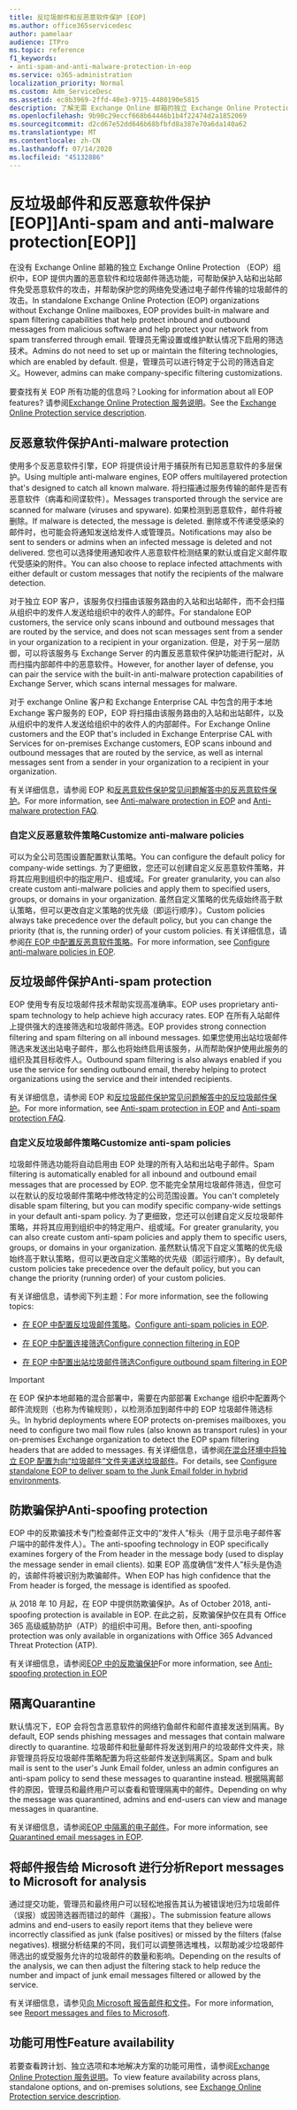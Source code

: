```yaml
---
title: 反垃圾邮件和反恶意软件保护 [EOP]
ms.author: office365servicedesc
author: pamelaar
audience: ITPro
ms.topic: reference
f1_keywords:
- anti-spam-and-anti-malware-protection-in-eop
ms.service: o365-administration
localization_priority: Normal
ms.custom: Adm_ServiceDesc
ms.assetid: ec8b3969-2ffd-40e3-9715-4480190e5815
description: 了解无需 Exchange Online 邮箱的独立 Exchange Online Protection （EOP）组织中提供的反垃圾邮件和反恶意软件保护功能。
ms.openlocfilehash: 9b90c29eccf668b64446b1b4f22474d2a1852069
ms.sourcegitcommit: d2cd67e52dd646b68bfbfd8a387e70a6da140a62
ms.translationtype: MT
ms.contentlocale: zh-CN
ms.lasthandoff: 07/14/2020
ms.locfileid: "45132886"
---
```

# <a name="anti-spam-and-anti-malware-protectioneop"></a><span data-ttu-id="d884f-103">反垃圾邮件和反恶意软件保护 [EOP]]</span><span class="sxs-lookup"><span data-stu-id="d884f-103">Anti-spam and anti-malware protection[EOP]]</span></span>

<span data-ttu-id="d884f-104">在没有 Exchange Online 邮箱的独立 Exchange Online Protection （EOP）组织中，EOP 提供内置的恶意软件和垃圾邮件筛选功能，可帮助保护入站和出站邮件免受恶意软件的攻击，并帮助保护您的网络免受通过电子邮件传输的垃圾邮件的攻击。</span><span class="sxs-lookup"><span data-stu-id="d884f-104">In standalone Exchange Online Protection (EOP) organizations without Exchange Online mailboxes, EOP provides built-in malware and spam filtering capabilities that help protect inbound and outbound messages from malicious software and help protect your network from spam transferred through email.</span></span> <span data-ttu-id="d884f-105">管理员无需设置或维护默认情况下启用的筛选技术。</span><span class="sxs-lookup"><span data-stu-id="d884f-105">Admins do not need to set up or maintain the filtering technologies, which are enabled by default.</span></span> <span data-ttu-id="d884f-106">但是，管理员可以进行特定于公司的筛选自定义。</span><span class="sxs-lookup"><span data-stu-id="d884f-106">However, admins can make company-specific filtering customizations.</span></span>

<span data-ttu-id="d884f-107">要查找有关 EOP 所有功能的信息吗？</span><span class="sxs-lookup"><span data-stu-id="d884f-107">Looking for information about all EOP features?</span></span> <span data-ttu-id="d884f-108">请参阅[Exchange Online Protection 服务说明](exchange-online-protection-service-description.md)。</span><span class="sxs-lookup"><span data-stu-id="d884f-108">See the [Exchange Online Protection service description](exchange-online-protection-service-description.md).</span></span>

## <a name="anti-malware-protection"></a><span data-ttu-id="d884f-109">反恶意软件保护</span><span class="sxs-lookup"><span data-stu-id="d884f-109">Anti-malware protection</span></span>

<span data-ttu-id="d884f-110">使用多个反恶意软件引擎，EOP 将提供设计用于捕获所有已知恶意软件的多层保护。</span><span class="sxs-lookup"><span data-stu-id="d884f-110">Using multiple anti-malware engines, EOP offers multilayered protection that's designed to catch all known malware.</span></span> <span data-ttu-id="d884f-111">将扫描通过服务传输的邮件是否有恶意软件（病毒和间谍软件）。</span><span class="sxs-lookup"><span data-stu-id="d884f-111">Messages transported through the service are scanned for malware (viruses and spyware).</span></span> <span data-ttu-id="d884f-112">如果检测到恶意软件，邮件将被删除。</span><span class="sxs-lookup"><span data-stu-id="d884f-112">If malware is detected, the message is deleted.</span></span> <span data-ttu-id="d884f-113">删除或不传递受感染的邮件时，也可能会将通知发送给发件人或管理员。</span><span class="sxs-lookup"><span data-stu-id="d884f-113">Notifications may also be sent to senders or admins when an infected message is deleted and not delivered.</span></span> <span data-ttu-id="d884f-114">您也可以选择使用通知收件人恶意软件检测结果的默认或自定义邮件取代受感染的附件。</span><span class="sxs-lookup"><span data-stu-id="d884f-114">You can also choose to replace infected attachments with either default or custom messages that notify the recipients of the malware detection.</span></span>

<span data-ttu-id="d884f-115">对于独立 EOP 客户，该服务仅扫描由该服务路由的入站和出站邮件，而不会扫描从组织中的发件人发送给组织中的收件人的邮件。</span><span class="sxs-lookup"><span data-stu-id="d884f-115">For standalone EOP customers, the service only scans inbound and outbound messages that are routed by the service, and does not scan messages sent from a sender in your organization to a recipient in your organization.</span></span> <span data-ttu-id="d884f-116">但是，对于另一层防御，可以将该服务与 Exchange Server 的内置反恶意软件保护功能进行配对，从而扫描内部邮件中的恶意软件。</span><span class="sxs-lookup"><span data-stu-id="d884f-116">However, for another layer of defense, you can pair the service with the built-in anti-malware protection capabilities of Exchange Server, which scans internal messages for malware.</span></span>

<span data-ttu-id="d884f-117">对于 exchange Online 客户和 Exchange Enterprise CAL 中包含的用于本地 Exchange 客户服务的 EOP，EOP 将扫描由该服务路由的入站和出站邮件，以及从组织中的发件人发送给组织中的收件人的内部邮件。</span><span class="sxs-lookup"><span data-stu-id="d884f-117">For Exchange Online customers and the EOP that's included in Exchange Enterprise CAL with Services for on-premises Exchange customers, EOP scans inbound and outbound messages that are routed by the service, as well as internal messages sent from a sender in your organization to a recipient in your organization.</span></span>

<span data-ttu-id="d884f-118">有关详细信息，请参阅 EOP 和[反恶意软件保护常见问题解答](https://docs.microsoft.com/microsoft-365/security/office-365-security/anti-malware-protection-faq-eop)[中的反恶意软件保护](https://docs.microsoft.com/microsoft-365/security/office-365-security/anti-malware-protection)。</span><span class="sxs-lookup"><span data-stu-id="d884f-118">For more information, see [Anti-malware protection in EOP](https://docs.microsoft.com/microsoft-365/security/office-365-security/anti-malware-protection) and [Anti-malware protection FAQ](https://docs.microsoft.com/microsoft-365/security/office-365-security/anti-malware-protection-faq-eop).</span></span>

### <a name="customize-anti-malware-policies"></a><span data-ttu-id="d884f-119">自定义反恶意软件策略</span><span class="sxs-lookup"><span data-stu-id="d884f-119">Customize anti-malware policies</span></span>

<span data-ttu-id="d884f-120">可以为全公司范围设置配置默认策略。</span><span class="sxs-lookup"><span data-stu-id="d884f-120">You can configure the default policy for company-wide settings.</span></span> <span data-ttu-id="d884f-121">为了更细致，您还可以创建自定义反恶意软件策略，并将其应用到组织中的指定用户、组或域。</span><span class="sxs-lookup"><span data-stu-id="d884f-121">For greater granularity, you can also create custom anti-malware policies and apply them to specified users, groups, or domains in your organization.</span></span> <span data-ttu-id="d884f-122">虽然自定义策略的优先级始终高于默认策略，但可以更改自定义策略的优先级（即运行顺序）。</span><span class="sxs-lookup"><span data-stu-id="d884f-122">Custom policies always take precedence over the default policy, but you can change the priority (that is, the running order) of your custom policies.</span></span> <span data-ttu-id="d884f-123">有关详细信息，请参阅[在 EOP 中配置反恶意软件策略](https://docs.microsoft.com/microsoft-365/security/office-365-security/configure-anti-malware-policies)。</span><span class="sxs-lookup"><span data-stu-id="d884f-123">For more information, see [Configure anti-malware policies in EOP](https://docs.microsoft.com/microsoft-365/security/office-365-security/configure-anti-malware-policies).</span></span>

## <a name="anti-spam-protection"></a><span data-ttu-id="d884f-124">反垃圾邮件保护</span><span class="sxs-lookup"><span data-stu-id="d884f-124">Anti-spam protection</span></span>

<span data-ttu-id="d884f-125">EOP 使用专有反垃圾邮件技术帮助实现高准确率。</span><span class="sxs-lookup"><span data-stu-id="d884f-125">EOP uses proprietary anti-spam technology to help achieve high accuracy rates.</span></span> <span data-ttu-id="d884f-126">EOP 在所有入站邮件上提供强大的连接筛选和垃圾邮件筛选。</span><span class="sxs-lookup"><span data-stu-id="d884f-126">EOP provides strong connection filtering and spam filtering on all inbound messages.</span></span> <span data-ttu-id="d884f-127">如果您使用出站垃圾邮件筛选来发送出站电子邮件，那么也将始终启用该服务，从而帮助保护使用此服务的组织及其目标收件人。</span><span class="sxs-lookup"><span data-stu-id="d884f-127">Outbound spam filtering is also always enabled if you use the service for sending outbound email, thereby helping to protect organizations using the service and their intended recipients.</span></span>

<span data-ttu-id="d884f-128">有关详细信息，请参阅 EOP 和[反垃圾邮件保护常见问题解答](https://docs.microsoft.com/microsoft-365/security/office-365-security/anti-spam-protection-faq)[中的反垃圾邮件保护](https://docs.microsoft.com/microsoft-365/security/office-365-security/anti-spam-protection)。</span><span class="sxs-lookup"><span data-stu-id="d884f-128">For more information, see [Anti-spam protection in EOP](https://docs.microsoft.com/microsoft-365/security/office-365-security/anti-spam-protection) and [Anti-spam protection FAQ](https://docs.microsoft.com/microsoft-365/security/office-365-security/anti-spam-protection-faq).</span></span>

### <a name="customize-anti-spam-policies"></a><span data-ttu-id="d884f-129">自定义反垃圾邮件策略</span><span class="sxs-lookup"><span data-stu-id="d884f-129">Customize anti-spam policies</span></span>

<span data-ttu-id="d884f-130">垃圾邮件筛选功能将自动启用由 EOP 处理的所有入站和出站电子邮件。</span><span class="sxs-lookup"><span data-stu-id="d884f-130">Spam filtering is automatically enabled for all inbound and outbound email messages that are processed by EOP.</span></span> <span data-ttu-id="d884f-131">您不能完全禁用垃圾邮件筛选，但您可以在默认的反垃圾邮件策略中修改特定的公司范围设置。</span><span class="sxs-lookup"><span data-stu-id="d884f-131">You can't completely disable spam filtering, but you can modify specific company-wide settings in your default anti-spam policy.</span></span> <span data-ttu-id="d884f-132">为了更细致，您还可以创建自定义反垃圾邮件策略，并将其应用到组织中的特定用户、组或域。</span><span class="sxs-lookup"><span data-stu-id="d884f-132">For greater granularity, you can also create custom anti-spam policies and apply them to specific users, groups, or domains in your organization.</span></span> <span data-ttu-id="d884f-133">虽然默认情况下自定义策略的优先级始终高于默认策略，但可以更改自定义策略的优先级（即运行顺序）。</span><span class="sxs-lookup"><span data-stu-id="d884f-133">By default, custom policies take precedence over the default policy, but you can change the priority (running order) of your custom policies.</span></span>

<span data-ttu-id="d884f-134">有关详细信息，请参阅下列主题：</span><span class="sxs-lookup"><span data-stu-id="d884f-134">For more information, see the following topics:</span></span>

- <span data-ttu-id="d884f-135">[在 EOP 中配置反垃圾邮件策略](https://docs.microsoft.com/microsoft-365/security/office-365-security/configure-your-spam-filter-policies)。</span><span class="sxs-lookup"><span data-stu-id="d884f-135">[Configure anti-spam policies in EOP](https://docs.microsoft.com/microsoft-365/security/office-365-security/configure-your-spam-filter-policies).</span></span>

- [<span data-ttu-id="d884f-136">在 EOP 中配置连接筛选</span><span class="sxs-lookup"><span data-stu-id="d884f-136">Configure connection filtering in EOP</span></span>](https://docs.microsoft.com/microsoft-365/security/office-365-security/configure-the-connection-filter-policy)

- [<span data-ttu-id="d884f-137">在 EOP 中配置出站垃圾邮件筛选</span><span class="sxs-lookup"><span data-stu-id="d884f-137">Configure outbound spam filtering in EOP</span></span>](https://docs.microsoft.com/microsoft-365/security/office-365-security/configure-the-outbound-spam-policy)

> [!IMPORTANT]
> <span data-ttu-id="d884f-138">在 EOP 保护本地邮箱的混合部署中，需要在内部部署 Exchange 组织中配置两个邮件流规则（也称为传输规则），以检测添加到邮件中的 EOP 垃圾邮件筛选标头。</span><span class="sxs-lookup"><span data-stu-id="d884f-138">In hybrid deployments where EOP protects on-premises mailboxes, you need to configure two mail flow rules (also known as transport rules) in your on-premises Exchange organization to detect the EOP spam filtering headers that are added to messages.</span></span> <span data-ttu-id="d884f-139">有关详细信息，请参阅[在混合环境中将独立 EOP 配置为向“垃圾邮件”文件夹递送垃圾邮件](https://docs.microsoft.com/microsoft-365/security/office-365-security/ensure-that-spam-is-routed-to-each-user-s-junk-email-folder)。</span><span class="sxs-lookup"><span data-stu-id="d884f-139">For details, see [Configure standalone EOP to deliver spam to the Junk Email folder in hybrid environments](https://docs.microsoft.com/microsoft-365/security/office-365-security/ensure-that-spam-is-routed-to-each-user-s-junk-email-folder).</span></span>

## <a name="anti-spoofing-protection"></a><span data-ttu-id="d884f-140">防欺骗保护</span><span class="sxs-lookup"><span data-stu-id="d884f-140">Anti-spoofing protection</span></span>

<span data-ttu-id="d884f-141">EOP 中的反欺骗技术专门检查邮件正文中的“发件人”标头（用于显示电子邮件客户端中的邮件发件人）。</span><span class="sxs-lookup"><span data-stu-id="d884f-141">The anti-spoofing technology in EOP specifically examines forgery of the From header in the message body (used to display the message sender in email clients).</span></span> <span data-ttu-id="d884f-142">如果 EOP 高度确信“发件人”标头是伪造的，该邮件将被识别为欺骗邮件。</span><span class="sxs-lookup"><span data-stu-id="d884f-142">When EOP has high confidence that the From header is forged, the message is identified as spoofed.</span></span>

<span data-ttu-id="d884f-143">从 2018 年 10 月起，在 EOP 中提供防欺骗保护。</span><span class="sxs-lookup"><span data-stu-id="d884f-143">As of October 2018, anti-spoofing protection is available in EOP.</span></span> <span data-ttu-id="d884f-144">在此之前，反欺骗保护仅在具有 Office 365 高级威胁防护（ATP）的组织中可用。</span><span class="sxs-lookup"><span data-stu-id="d884f-144">Before then, anti-spoofing protection was only available in organizations with Office 365 Advanced Threat Protection (ATP).</span></span>

<span data-ttu-id="d884f-145">有关详细信息，请参阅[EOP 中的反欺骗保护](https://docs.microsoft.com/microsoft-365/security/office-365-security/anti-spoofing-protection)</span><span class="sxs-lookup"><span data-stu-id="d884f-145">For more information, see [Anti-spoofing protection in EOP](https://docs.microsoft.com/microsoft-365/security/office-365-security/anti-spoofing-protection)</span></span>

## <a name="quarantine"></a><span data-ttu-id="d884f-146">隔离</span><span class="sxs-lookup"><span data-stu-id="d884f-146">Quarantine</span></span>

<span data-ttu-id="d884f-147">默认情况下，EOP 会将包含恶意软件的网络钓鱼邮件和邮件直接发送到隔离。</span><span class="sxs-lookup"><span data-stu-id="d884f-147">By default, EOP sends phishing messages and messages that contain malware directly to quarantine.</span></span> <span data-ttu-id="d884f-148">垃圾邮件和批量邮件将发送到用户的垃圾邮件文件夹，除非管理员将反垃圾邮件策略配置为将这些邮件发送到隔离区。</span><span class="sxs-lookup"><span data-stu-id="d884f-148">Spam and bulk mail is sent to the user's Junk Email folder, unless an admin configures an anti-spam policy to send these messages to quarantine instead.</span></span> <span data-ttu-id="d884f-149">根据隔离邮件的原因，管理员和最终用户可以查看和管理隔离中的邮件。</span><span class="sxs-lookup"><span data-stu-id="d884f-149">Depending on why the message was quarantined, admins and end-users can view and manage messages in quarantine.</span></span>

<span data-ttu-id="d884f-150">有关详细信息，请参阅[EOP 中隔离的电子邮件](https://docs.microsoft.com/microsoft-365/security/office-365-security/quarantine-email-messages)。</span><span class="sxs-lookup"><span data-stu-id="d884f-150">For more information, see [Quarantined email messages in EOP](https://docs.microsoft.com/microsoft-365/security/office-365-security/quarantine-email-messages).</span></span>

## <a name="report-messages-to-microsoft-for-analysis"></a><span data-ttu-id="d884f-151">将邮件报告给 Microsoft 进行分析</span><span class="sxs-lookup"><span data-stu-id="d884f-151">Report messages to Microsoft for analysis</span></span>

<span data-ttu-id="d884f-152">通过提交功能，管理员和最终用户可以轻松地报告其认为被错误地归为垃圾邮件（误报）或因筛选器而错过的邮件（漏报）。</span><span class="sxs-lookup"><span data-stu-id="d884f-152">The submission feature allows admins and end-users to easily report items that they believe were incorrectly classified as junk (false positives) or missed by the filters (false negatives).</span></span> <span data-ttu-id="d884f-153">根据分析结果的不同，我们可以调整筛选堆栈，以帮助减少垃圾邮件筛选出的或受服务允许的垃圾邮件的数量和影响。</span><span class="sxs-lookup"><span data-stu-id="d884f-153">Depending on the results of the analysis, we can then adjust the filtering stack to help reduce the number and impact of junk email messages filtered or allowed by the service.</span></span>

<span data-ttu-id="d884f-154">有关详细信息，请参见[向 Microsoft 报告邮件和文件](https://docs.microsoft.com/microsoft-365/security/office-365-security/report-junk-email-messages-to-microsoft)。</span><span class="sxs-lookup"><span data-stu-id="d884f-154">For more information, see [Report messages and files to Microsoft](https://docs.microsoft.com/microsoft-365/security/office-365-security/report-junk-email-messages-to-microsoft).</span></span>

## <a name="feature-availability"></a><span data-ttu-id="d884f-155">功能可用性</span><span class="sxs-lookup"><span data-stu-id="d884f-155">Feature availability</span></span>

<span data-ttu-id="d884f-156">若要查看跨计划、独立选项和本地解决方案的功能可用性，请参阅[Exchange Online Protection 服务说明](exchange-online-protection-service-description.md)。</span><span class="sxs-lookup"><span data-stu-id="d884f-156">To view feature availability across plans, standalone options, and on-premises solutions, see [Exchange Online Protection service description](exchange-online-protection-service-description.md).</span></span>

